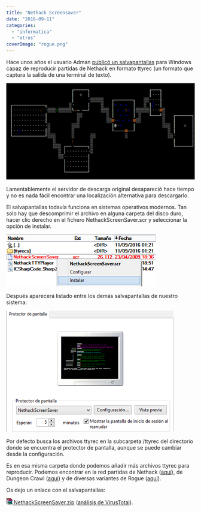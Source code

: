 ```yaml
---
title: "Nethack Screensaver"
date: "2016-09-11"
categories: 
  - "informatica"
  - "otros"
coverImage: "rogue.png"
---
```


Hace unos años el usuario Adman [publicó un salvapantallas](http://rec.games.roguelike.nethack.narkive.com/9fkZk4vc/nethack-screen-saver) para Windows capaz de reproducir partidas de Nethack en formato ttyrec (un formato que captura la salida de una terminal de texto).

![nsaver03](images/nsaver03.png)

Lamentablemente el servidor de descarga original desapareció hace tiempo y no es nada fácil encontrar una localización alternativa para descargarlo.

El salvapantallas todavía funciona en sistemas operativos modernos. Tan solo hay que descomprimir el archivo en alguna carpeta del disco duro, hacer clic derecho en el fichero NethackScreenSaver.scr y seleccionar la opción de instalar.

![nsaver01](images/nsaver01.png)

Después aparecerá listado entre los demás salvapantallas de nuestro sistema:

![nsaver02](images/nsaver02.png)

Por defecto busca los archivos ttyrec en la subcarpeta /ttyrec del directorio donde se encuentra el protector de pantalla, aunque se puede cambiar desde la configuración.

Es en esa misma carpeta donde podemos añadir más archivos ttyrec para reproducir. Podemos encontrar en la red partidas de Nethack ([aquí](https://nethackwiki.com/wiki/Notable_ascensions)), de Dungeon Crawl ([aquí](http://crawl.develz.org/ttyrecs/)) y de diversas variantes de Rogue ([aquí](http://rlgallery.org/ttyrecs/)).

Os dejo un enlace con el salvapantallas:

 [![](images/icon_compressed.gif) NethackScreenSaver.zip](/wp-content/uploads/2016/09/NethackScreenSaver.zip) ([análisis de VirusTotal](https://www.virustotal.com/es/file/09914cbf9d189847c742b8ae1ca740da5659e9f0f0f54f743045912086c34757/analysis/1473553182/)).
